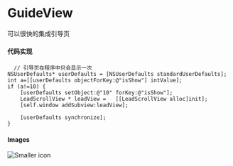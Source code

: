 # GuideView
可以很快的集成引导页
#### 代码实现

	  // 引导页在程序中只会显示一次
    NSUserDefaults* userDefaults = [NSUserDefaults standardUserDefaults];
    int a=[[userDefaults objectForKey:@"isShow"] intValue];
    if (a!=10) {
        [userDefaults setObject:@"10" forKey:@"isShow"];
        LeadScrollView * leadView =   [[LeadScrollView alloc]init];
        [self.window addSubview:leadView];
        
        [userDefaults synchronize];
    }

#### Images
![Smaller icon](http://huaban.com/pins/762496462/zoom/") 
